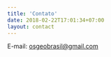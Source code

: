 ```yaml
---
title: 'Contato'
date: 2018-02-22T17:01:34+07:00
layout: contact
---
```


E-mail: osgeobrasil@gmail.com

